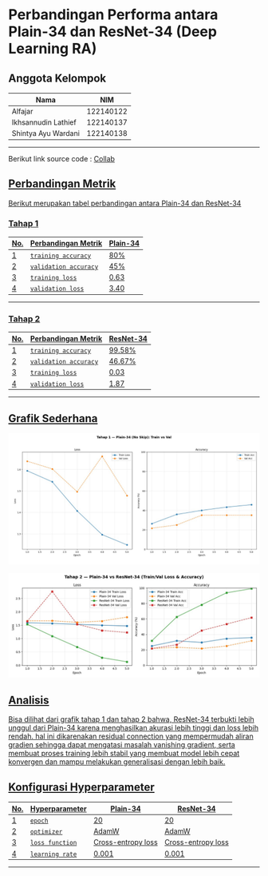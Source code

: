 # Perbandingan Performa antara Plain-34 dan ResNet-34 (Deep Learning RA)

## **Anggota Kelompok**

| **Nama**                    | **NIM**   |
| --------------------------- | --------- | 
| Alfajar                 | 122140122 |
| Ikhsannudin Lathief     | 122140137 |
| Shintya Ayu Wardani     | 122140138 | 
---

Berikut link source code : <a href="https://colab.research.google.com/drive/17uu26xLrM-hf8yF04S_icx59O8YLP-5k?usp=sharing">Collab

## **Perbandingan Metrik**

Berikut merupakan tabel perbandingan antara Plain-34 dan ResNet-34

### Tahap 1

| **No.** | **Perbandingan Metrik**         | **Plain-34**  | 
|-----|-------------------------------------|---------------|
| 1   | `training accuracy`                 |     80%       |
| 2   | `validation accuracy`               |     45%       |
| 3   | `training loss`                     |     0.63      |
| 4   | `validation loss`                   |     3.40      |
---

### Tahap 2

| **No.** | **Perbandingan Metrik**         | **ResNet-34** |
|-----|-------------------------------------|---------------|
| 1   | `training accuracy`                 |     99.58%    |
| 2   | `validation accuracy`               |     46.67%    |
| 3   | `training loss`                     |     0.03      |
| 4   | `validation loss`                   |     1.87      |
---

## **Grafik Sederhana**

![Tahap 1](Tahap1.jpg)

![Tahap 2](Tahap2.jpg)

## **Analisis**

Bisa dilihat dari grafik tahap 1 dan tahap 2 bahwa, ResNet-34 terbukti lebih unggul dari Plain-34 karena menghasilkan akurasi lebih tinggi dan loss lebih rendah. hal ini dikarenakan residual connection yang mempermudah aliran gradien sehingga dapat mengatasi masalah vanishing gradient, serta membuat proses training lebih stabil yang membuat model lebih cepat konvergen dan mampu melakukan generalisasi dengan lebih baik.

## **Konfigurasi Hyperparameter**

| **No.** | **Hyperparameter** | **Plain-34**      | **ResNet-34**    |
|-----|------------------------|-------------------|------------------|
| 1   | `epoch`                |       20          |       20         |
| 2   | `optimizer`            |      AdamW        |      AdamW       |
| 3   | `loss function`        | Cross-entropy loss|Cross-entropy loss|
| 4   | `learning rate`        |       0.001       |      0.001       |
---
